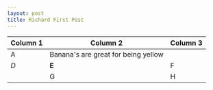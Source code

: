 ```yaml
---
layout: post
title: Richard First Post
---
```



| Column 1 | Column 2 | Column 3 |
| --- | --- | --- |
| A | Banana's are great for being yellow ||
| *D* | **E** | F |
|| G | H |




